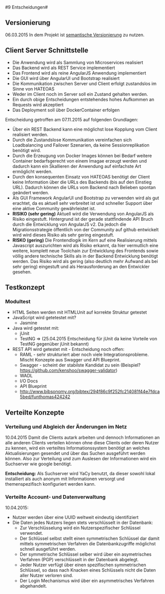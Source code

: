 #9 Entscheidungen#

## Versionierung
06.03.2015 In dem Projekt ist [semantische Versionierung](semantischeVersionierung.md) zu nutzen.

## Client Server Schnittstelle
* Die Anwendung wird als Sammlung von Microservices realisiert
* Das Backend wird als REST Service implementiert
* Das Frontend wird als reine AngularJS Anwendung implementiert
* Die GUI wird über AngularUI und Bootstrap realisiert
* Die Kommunikation zwischen Server und Client erfolgt zustandslos im Sinne von HATEOAS
* Weder im Client noch im Server soll ein Zustand gehalten werden. 
* Ein durch obige Entscheidungen entstehendes hohes Aufkommen an Requests wird akzeptiert
* Das Deployment soll über DockerContainer erfolgen

Entscheidung getroffen am 07.11.2015 auf folgenden Grundlagen:
* Über ein REST Backend kann eine möglichst lose Kopplung vom Client realisiert werden.
* Durch die Zustandslose Kommunikation vereinfachen sich Loadbalancing und Failover Szenarien, da keine Sessionreplikation benötigt wird.
* Durch die Erzeugung von Docker Images können bei Bedarf weitere Container bedarfsgerecht von einem Imagae erzeugt werden und dadurch kann ein Skallieren der Anwendung auf einfachste Art ermöglicht werden.
* Durch den konsequenten Einsatz von HATEOAS benötigt der Client keine Information über die URLs des Backends (bis auf den Einstieg URL). Dadurch können die URLs vom Backend nach Belieben spontan geändert werden. 
* Als GUI Framework AngularUI und Bootstrap zu verwenden wird als gut erachtet, da es aktuell sehr verbreitet ist und schneller Support über eine aktive Community gewährleistet ist.
* **RISIKO (sehr gering)** Aktuell wird die Verwendung von AngularJS als Risiko eingestuft. Hintergrund ist der gerade stattfindende API Bruch durch die Entwicklung von AngularJS v2. Da jedoch die Migrationsstrategie öffentlich von der Community auf github entwickelt wird wird dieses Risiko als sehr gering eingestuft.
* **RISKO (gering)** Die Frontendlogik im Kern auf eine Realisierung mittels Javascript auszurichten wird als Risiko erkannt, da hier vermutlich eine weitere, komplett neue Toolchain zur Entwicklung des Frontends sowie völlig andere technische Skills als in der Backend Entwicklung benötigt werden. Das Risiko wird als gering (also deutlich mehr Aufwand als bei sehr gering) eingestuft und als Herausforderung an den Entwickler gesehen. 





## Testkonzept
### Modultest
* HTML Seiten werden mit HTMLUnit auf korrekte Struktur getestet
* JavaScript wird getetestet mit?
  * Jasmine
* Java wird getestet mit:
  * jUnit
  * TestNG 
=> (25.04.2015 Entscheidung für jUnit da keine Vorteile von TestNG gegenüber jUnit bekannt)
* REST API wird getestet mit - Entscheidung noch offen:
  * RAML - sehr strukturiert aber noch viele Integrationsprobleme. Mischt Konzepte aus Swagger und API Blueprint.
  * Swagger - scheint der stabilste Kandidat zu sein (Beispiel? https://github.com/kenshoo/swagger-validator)
  * WADL
  * I/O Docs
  * API Blueprint
  * http://www.bibsonomy.org/bibtex/294f86c9f252fc214081f44e7fdca5bed/funthomas424242

## Verteilte Konzepte
### Verteilung und Abgleich der Änderungen im Netz ###
10.04.2015 Damit die Clients autark arbeiten und dennoch Informationen an alle anderen Clients verteilen können ohne diese Clients oder deren Nutzer zu kennen, wird ein verteiltes Informationssystem benötigt an welches Aktualisierungen gesendet und über das Suchen ausgeführt werden können. Also zur Verteilung und zum Auslesen der Informationen wird ein Suchserver wie google benötigt. 

**Entscheidung:** Als Suchserver wird YaCy benutzt, da dieser sowohl lokal installiert als auch anonym mit Informationen versorgt und themenspezifisch konfiguriert werden kann.

### Verteilte Account- und Datenverwaltung ###
10.04.2015:
* Nutzer werden über eine UUID weltweit eindeutig identifiziert
* Die Daten jedes Nutzers liegen stets verschlüsselt in der Datenbank:
  * Zur Verschlüsselung wird ein Nutzerspezifischer Schlüssel verwendet. 
  * Der Schlüssel selbst stellt einen symmetrischen Schlüssel dar damit mittels symmetrischen Verfahren die Datenbankzugriffe möglichst schnell ausgeführt werden. 
  * Der symmetrische Schlüssel selber wird über ein asymetrisches Verfahren (PGP) verschlüsselt in der Datenbank abgelegt. 
  * Jeder Nutzer verfügt über einen spezifischen symmetrischen Schlüssel, so dass nach Knacken eines Schlüssels nicht die Daten aller Nutzer verloren sind. 
  * Der Login Mechanismus wird über ein asymmetrisches Verfahren abgehandelt.
